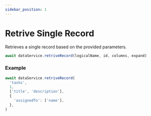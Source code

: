 ```yaml
---
sidebar_position: 1
---
```


# Retrive Single Record

Retrieves a single record based on the provided parameters.

```ts
await dataService.retriveRecord(logicalName, id, columns, expand)
```

### Example

```ts
await dataService.retriveRecord(
  'tasks',
  1,
  ['title', 'description'],
  {
    'assignedTo': ['name'],
  },
)
```
